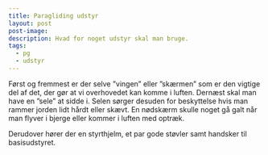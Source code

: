 ```yaml
---
title: Paragliding udstyr
layout: post
post-image:
description: Hvad for noget udstyr skal man bruge.
tags:
  - pg
  - udstyr
---
```


Først og fremmest er der selve ”vingen” eller ”skærmen” som er den vigtige del af det, der gør at vi overhovedet kan komme i luften.
Dernæst skal man have en ”sele” at sidde i. Selen sørger desuden for beskyttelse hvis man rammer jorden lidt hårdt eller skævt. En nødskærm skulle noget gå galt når man flyver i bjerge eller kommer i luften med optræk.

Derudover hører der en styrthjelm, et par gode støvler samt handsker til basisudstyret.
